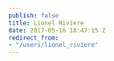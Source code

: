 ```yaml
---
publish: false
title: Lionel Riviere
date: 2017-05-16 18:47:15 Z
redirect_from:
- "/users/lionel_riviere"
---
```

